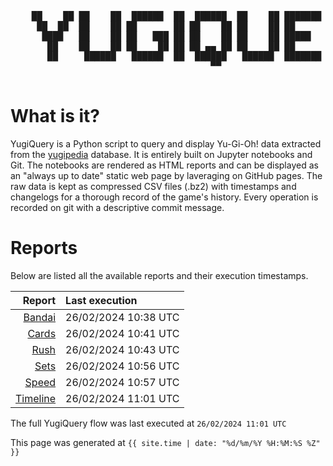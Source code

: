 <div align='center'>
    <pre>
    <br>
    ██    ██ ██    ██  ██████  ██  ██████  ██    ██ ███████ ██████  ██    ██ 
     ██  ██  ██    ██ ██       ██ ██    ██ ██    ██ ██      ██   ██  ██  ██  
      ████   ██    ██ ██   ███ ██ ██    ██ ██    ██ █████   ██████    ████   
       ██    ██    ██ ██    ██ ██ ██ ▄▄ ██ ██    ██ ██      ██   ██    ██    
       ██     ██████   ██████  ██  ██████   ██████  ███████ ██   ██    ██    
                                      ▀▀                                     
    </pre>
</div>

# What is it?

YugiQuery is a Python script to query and display Yu-Gi-Oh! data extracted from the [yugipedia](http://yugipedia.com) database. It is entirely built on Jupyter notebooks and Git. The notebooks are rendered as HTML reports and can be displayed as an "always up to date" static web page by laveraging on GitHub pages. The raw data is kept as compressed CSV files (.bz2) with timestamps and changelogs for a thorough record of the game's history. Every operation is recorded on git with a descriptive commit message. 

# Reports

Below are listed all the available reports and their execution timestamps. 

|                    Report | Last execution       |
| -------------------------:|:-------------------- |
| [Bandai](Bandai.html) | 26/02/2024 10:38 UTC |
| [Cards](Cards.html) | 26/02/2024 10:41 UTC |
| [Rush](Rush.html) | 26/02/2024 10:43 UTC |
| [Sets](Sets.html) | 26/02/2024 10:56 UTC |
| [Speed](Speed.html) | 26/02/2024 10:57 UTC |
| [Timeline](Timeline.html) | 26/02/2024 11:01 UTC |


The full YugiQuery flow was last executed at `26/02/2024 11:01 UTC`

This page was generated at `{{ site.time | date: "%d/%m/%Y %H:%M:%S %Z" }}`

